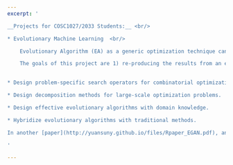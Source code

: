 ```yaml
---
excerpt: '

__Projects for COSC1027/2033 Students:__ <br/>

* Evolutionary Machine Learning  <br/>

    Evolutionary Algorithm (EA) as a generic optimization technique can be used to train a machine learning model. For example, in a recent published [paper](http://yuansuny.github.io/files/Rpaper_OEC.pdf), a number of EAs have been used to train an optimal-margin classifier, and EAs are found to be superior than traditional methods in terms of classification accuracy, although they can be 20 times slower. <br/>

    The goals of this project are 1) re-producing the results from an existing paper; 2) identifying the limitation of existing work and addressing the limitation 3) extending the existing work by considering more EAs and/or more machine learning models; and 4) designing problem-specific operators (i.e., crossover, mutation and selection etc.) for a given training task. 
  

* Design problem-specific search operators for combinatorial optimization.

* Design decomposition methods for large-scale optimization problems.

* Design effective evolutionary algorithms with domain knowledge.

* Hybridize evolutionary algorithms with traditional methods.

In another [paper](http://yuansuny.github.io/files/Rpaper_EGAN.pdf), an EA with problem specific operators (i.e., crossover and selection) is proposed to tune a hyper-parameter for Generative Adversarial Networks.

'

---
```

